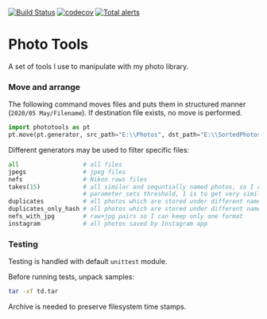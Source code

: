 [![Build Status](https://travis-ci.com/pavelkryukov/phototools.svg?branch=master)](https://travis-ci.com/pavelkryukov/phototools)
[![codecov](https://codecov.io/gh/pavelkryukov/phototools/branch/master/graph/badge.svg)](https://codecov.io/gh/pavelkryukov/phototools)
[![Total alerts](https://img.shields.io/lgtm/alerts/g/pavelkryukov/phototools.svg?logo=lgtm&logoWidth=18)](https://lgtm.com/projects/g/pavelkryukov/phototools/alerts/)

# Photo Tools

A set of tools I use to manipulate with my photo library.

### Move and arrange

The following command moves files and puts them in structured manner (`2020/05 May/Filename`).
If destination file exists, no move is performed.

```Python
import phototools as pt
pt.move(pt.generator, src_path="E:\\Photos", dst_path="E:\\SortedPhotos")
```

Different generators may be used to filter specific files:

```python
all                  # all files
jpegs                # jpeg files
nefs                 # Nikon raws files
takes(15)            # all similar and sequntially named photos, so I can keep the best one and remove all others
                     # parameter sets threshold, 1 is to get very similar, 15 is to catch the less similar ones
duplicates           # all photos which are stored under different name (uses SHA256 and timestamp)
duplicates_only_hash # all photos which are stored under different name (only SHA256)
nefs_with_jpg        # raw+jpg pairs so I can keep only one format
instagram            # all photos saved by Instagram app
```

### Testing

Testing is handled with default `unittest` module.

Before running tests, unpack samples:

```bash
tar -xf td.tar
```

Archive is needed to preserve filesystem time stamps.
